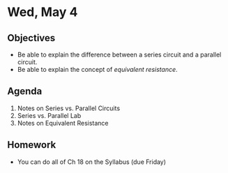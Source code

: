 Wed, May 4
=========      
  
Objectives    
------------    
- Be able to explain the difference between a series circuit and a parallel circuit.
- Be able to explain the concept of *equivalent resistance*.
   
Agenda      
---------      
1. Notes on Series vs. Parallel Circuits
2. Series vs. Parallel Lab
3. Notes on Equivalent Resistance

  
Homework    
-------------      
  
- You can do all of Ch 18 on the Syllabus (due Friday)
<!--stackedit_data:
eyJoaXN0b3J5IjpbMTAwMTEwMTc4NiwxODU1MDY4MTUyLC0xMT
E1MDAyNDcyLC0xNzM5MTA3MjM5LC00MDAwOTg4OSw1MTg4NjM3
OTEsMTIzMjk4MDkwOCwtMTc1NDcxMzE4MSwxNzQ0OTYwNTUxLD
IwMjM1NDg3MzUsLTE0NDI3OTQyNzEsLTMzMjU5NDExNSwtNjI1
NjM3NzY1LDIyMDM2NTA1MCwxMDIzNzY4MzIxLC0xODkyMDA1MT
g3LDkzNDQ0MDY5Miw5ODQxODU5MzUsLTQxNzE0MDg5NCwtMTI1
NTA4MTM2Nl19
-->